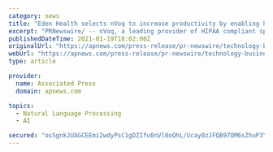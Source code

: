 ```yaml
---
category: news
title: "Eden Health selects nVoq to increase productivity by enabling home health caregivers with speech to text technology."
excerpt: "PRNewswire/ -- nVoq, a leading provider of HIPAA compliant speech recognition solutions for post-acute care, is pleased to announce Eden Health has selected nVoq’s innovative speech recognition technology platform for its mobile clinicians."
publishedDateTime: 2021-01-19T18:02:00Z
originalUrl: "https://apnews.com/press-release/pr-newswire/technology-business-boulder-corporate-news-north-america-0f48894cccddaca71e8dffefd3cb020d"
webUrl: "https://apnews.com/press-release/pr-newswire/technology-business-boulder-corporate-news-north-america-0f48894cccddaca71e8dffefd3cb020d"
type: article

provider:
  name: Associated Press
  domain: apnews.com

topics:
  - Natural Language Processing
  - AI

secured: "osSgnkJUAGCEEmi2wdyPsC1gDZIfu0nVl0oQhL/Ucay0zJFQB97OM6sZhuP3YQ334oJfIIvFOKNOQKD/OLtDz7XzrNS44bDMy9Hr9QkWNOuoohszqQgbEhSnr7kabC6yuxejIxUsb3j5XH6xW+Dai1ouc1NjR3pC07UjQ5TSRjQ3fLGsRgnVu86DLh11e3x0aak/g+vHHlMP/iBDR3j2iZ6BiPXbD/xC9PJNAPSRFWDHrSfmIKM1HDFHtbZP4nCrz1ifnXizAIzpRAzuhyOEGCvGFK2/OMeUy08nP/ul4UzBWJjt8+1JW2NxEWFXMId+gC18xGdT/weyveI5MwgvEpdb/1fI0w763NJ3BFG2KUA=;nO1V/Z+Lwr0EIMmlLDJ4aQ=="
---
```


